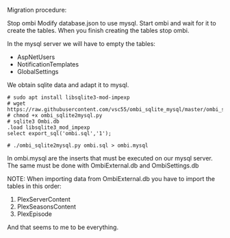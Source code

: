 Migration procedure:



Stop ombi
Modify database.json to use mysql.
Start ombi and wait for it to create the tables.
When you finish creating the tables stop ombi.

In the mysql server we will have to empty the tables:
- AspNetUsers
- NotificationTemplates
- GlobalSettings

We obtain sqlite data and adapt it to mysql.

```
# sudo apt install libsqlite3-mod-impexp
# wget https://raw.githubusercontent.com/vsc55/ombi_sqlite_mysql/master/ombi_sqlite2mysql.py
# chmod +x ombi_sqlite2mysql.py
# sqlite3 Ombi.db
.load libsqlite3_mod_impexp
select export_sql('ombi.sql','1');

# ./ombi_sqlite2mysql.py ombi.sql > ombi.mysql
```


In ombi.mysql are the inserts that must be executed on our mysql server.
The same must be done with OmbiExternal.db and OmbiSettings.db


NOTE: When importing data from OmbiExternal.db you have to import the tables in this order:
1. PlexServerContent
2. PlexSeasonsContent
3. PlexEpisode


And that seems to me to be everything.
